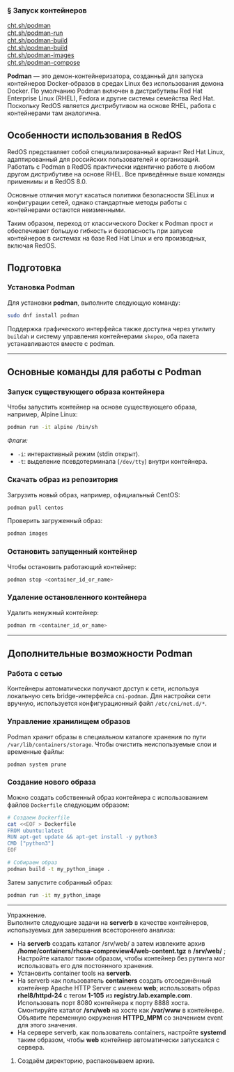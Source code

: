 ### § Запуск контейнеров
 [cht.sh/podman](https://cheat.sh/podman)
<br/> [cht.sh/podman-run](https://cheat.sh/podman-run)
<br/> [cht.sh/podman-build](https://cheat.sh/podman-build)
<br/> [cht.sh/podman-build](https://cheat.sh/podman-build)
<br/> [cht.sh/podman-images](https://cheat.sh/podman-images)
<br/> [cht.sh/podman-compose](https://cheat.sh/podman-compose)

**Podman** — это демон-контейнеризатора, созданный для запуска контейнеров Docker-образов в средах Linux без использования демона Docker. По умолчанию Podman включен в дистрибутивы Red Hat Enterprise Linux (RHEL), Fedora и другие системы семейства Red Hat. Поскольку RedOS является дистрибутивом на основе RHEL, работа с контейнерами там аналогична.

## Особенности использования в RedOS

RedOS представляет собой специализированный вариант Red Hat Linux, адаптированный для российских пользователей и организаций. Работать с Podman в RedOS практически идентично работе в любом другом дистрибутиве на основе RHEL. Все приведённые выше команды применимы и в RedOS 8.0.

Основные отличия могут касаться политики безопасности SELinux и конфигурации сетей, однако стандартные методы работы с контейнерами остаются неизменными.

Таким образом, переход от классического Docker к Podman прост и обеспечивает большую гибкость и безопасность при запуске контейнеров в системах на базе Red Hat Linux и его производных, включая RedOS.

## Подготовка

### Установка Podman

Для установки **podman**, выполните следующую команду:
```bash
sudo dnf install podman
```

Поддержка графического интерфейса также доступна через утилиту `buildah` и систему управления контейнерами `skopeo`, оба пакета устанавливаются вместе с podman.

---

## Основные команды для работы с Podman

### Запуск существующего образа контейнера

Чтобы запустить контейнер на основе существующего образа, например, Alpine Linux:
```bash
podman run -it alpine /bin/sh
```

*Флаги:*  
- `-i`: интерактивный режим (stdin открыт).  
- `-t`: выделение псевдотерминала (`/dev/tty`) внутри контейнера.

### Скачать образ из репозитория

Загрузить новый образ, например, официальный CentOS:
```bash
podman pull centos
```

Проверить загруженный образ:
```bash
podman images
```

### Остановить запущенный контейнер

Чтобы остановить работающий контейнер:
```bash
podman stop <container_id_or_name>
```

### Удаление остановленного контейнера

Удалить ненужный контейнер:
```bash
podman rm <container_id_or_name>
```

---

## Дополнительные возможности Podman

### Работа с сетью

Контейнеры автоматически получают доступ к сети, используя локальную сеть bridge-интерфейса `cni-podman`. Для настройки сети вручную, используется конфигурационный файл `/etc/cni/net.d/*`.

### Управление хранилищем образов

Podman хранит образы в специальном каталоге хранения по пути `/var/lib/containers/storage`. Чтобы очистить неиспользуемые слои и временные файлы:
```bash
podman system prune
```

### Создание нового образа

Можно создать собственный образ контейнера с использованием файлов `Dockerfile` следующим образом:
```bash
# Создаем Dockerfile
cat <<EOF > Dockerfile
FROM ubuntu:latest
RUN apt-get update && apt-get install -y python3
CMD ["python3"]
EOF

# Собираем образ
podman build -t my_python_image .
```

Затем запустите собранный образ:
```bash
podman run -it my_python_image
```

----------------------------------------------

Упражнение.
<br/> Выполните следующие задачи на **serverb** в качестве контейнеров, используемых для завершения всестороннего анализа:
- На **serverb** создать каталог /srv/web/ а затем извлеките архив **/home/containers/rhcsa-compreview4/web-content.tgz** в **/srv/web/** ; Настройте каталог таким образом, чтобы контейнер без рутинга мог использовать его для постоянного хранения.
- Установить container tools на **serverb**.
- На serverb как пользователь **containers** создать отсоединённый контейнер Apache HTTP Server с именем **web**; использовать образ  **rhel8/httpd-24** с тегом **1-105** из **registry.lab.example.com**. Использовать порт 8080 контейнера к порту 8888 хоста. Смонтируйте каталог **/srv/web** на хосте как **/var/www** в контейнере. Объявите переменную окружения **HTTPD_MPM** со значением event для этого значения.
- На сервере serverb, как пользователь containers, настройте **systemd** таким образом, чтобы **web** контейнер автоматически запускался с сервера.

1. Создаём директорию, распаковываем архив.
 ```bash
 
 ```










